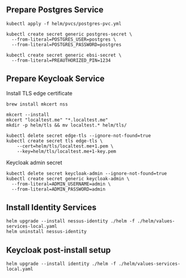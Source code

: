 
## Prepare Postgres Service

```
kubectl apply -f helm/pvcs/postgres-pvc.yml

kubectl create secret generic postgres-secret \
  --from-literal=POSTGRES_USER=postgres \
  --from-literal=POSTGRES_PASSWORD=postgres

kubectl create secret generic ebsi-secret \
  --from-literal=PREAUTHORIZED_PIN=1234
```

## Prepare Keycloak Service

Install TLS edge certificate

```
brew install mkcert nss

mkcert --install
mkcert "localtest.me" "*.localtest.me"
mkdir -p helm/tls && mv localtest.* helm/tls/

kubectl delete secret edge-tls --ignore-not-found=true
kubectl create secret tls edge-tls \
    --cert=helm/tls/localtest.me+1.pem \
    --key=helm/tls/localtest.me+1-key.pem
```

Keycloak admin secret

```
kubectl delete secret keycloak-admin --ignore-not-found=true
kubectl create secret generic keycloak-admin \
  --from-literal=ADMIN_USERNAME=admin \
  --from-literal=ADMIN_PASSWORD=admin
```

## Install Identity Services

```
helm upgrade --install nessus-identity ./helm -f ./helm/values-services-local.yaml
helm uninstall nessus-identity
```

## Keycloak post-install setup

```
helm upgrade --install identity ./helm -f ./helm/values-services-local.yaml
```

